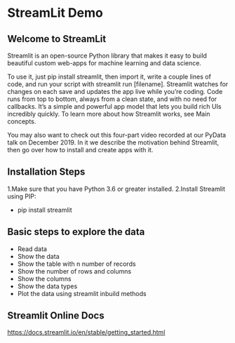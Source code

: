 # StreamLit Demo

## Welcome to StreamLit

Streamlit is an open-source Python library that makes it easy to build beautiful custom web-apps for machine learning and data science.

To use it, just pip install streamlit, then import it, write a couple lines of code, and run your script with streamlit run [filename]. Streamlit watches for changes on each save and updates the app live while you’re coding. Code runs from top to bottom, always from a clean state, and with no need for callbacks. It’s a simple and powerful app model that lets you build rich UIs incredibly quickly. To learn more about how Streamlit works, see Main concepts.

You may also want to check out this four-part video recorded at our PyData talk on December 2019. In it we describe the motivation behind Streamlit, then go over how to install and create apps with it.

## Installation Steps

1.Make sure that you have Python 3.6 or greater installed.
2.Install Streamlit using PIP:
  * pip install streamlit

## Basic steps to explore the data
* Read data 
* Show the data
* Show the table with n number of records
* Show the number of rows and columns
* Show the columns
* Show the data types
* Plot the data using streamlit inbuild methods

## Streamlit Online Docs
https://docs.streamlit.io/en/stable/getting_started.html
